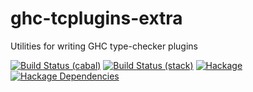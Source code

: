# ghc-tcplugins-extra
Utilities for writing GHC type-checker plugins

[![Build Status (cabal)](https://github.com/clash-lang/ghc-tcplugins-extra/actions/workflows/haskell-ci.yml/badge.svg)](https://github.com/clash-lang/ghc-tcplugins-extra-undef/actions/workflows/haskell-ci.yml)
[![Build Status (stack)](https://github.com/clash-lang/ghc-tcplugins-extra/actions/workflows/stack.yml/badge.svg)](https://github.com/clash-lang/ghc-tcplugins-extra-undef/actions/workflows/stack.yml)
[![Hackage](https://img.shields.io/hackage/v/ghc-tcplugins-extra.svg)](https://hackage.haskell.org/package/ghc-tcplugins-extra)
[![Hackage Dependencies](https://img.shields.io/hackage-deps/v/ghc-tcplugins-extra.svg?style=flat)](http://packdeps.haskellers.com/feed?needle=exact%3Aghc-tcplugins-extra)
